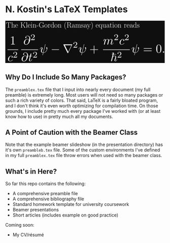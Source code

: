 # N. Kostin's LaTeX Templates

![Example LaTeX](images/klein_gordon.png?raw=true)

## Why Do I Include So Many Packages?

The `preamblex.tex` file that I input into nearly every document (my full preamble) is extremely long. Most users will not need so many packages or such a rich variety of colors. That said, LaTeX is a fairly bloated program, and I don't think it's even worth optimizing for compilation time. On those grounds, I include pretty much every package I've worked with (or at least know how to use) in pretty much all my documents.

## A Point of Caution with the Beamer Class

Note that the example beamer slideshow (in the presentation directory) has it's own `preambleb.tex` file. Some of the custom environments I've defined in my full `preamblex.tex` file throw errors when used with the beamer class.

## What's in Here?

So far this repo contains the following:
+ A comprehensive preamble file
+ A comprehensive bibliography file
+ Standard homework template for university coursework
+ Beamer presentations
+ Short articles (includes example on good practice)

Coming soon:
+ My CV/résumé
